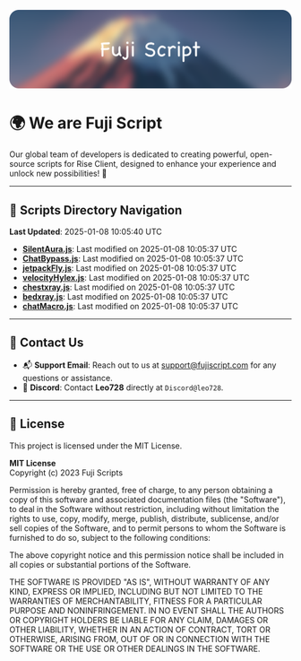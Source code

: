 ![Banner](.github/b.webp)

# 🌍 **We are Fuji Script**

Our global team of developers is dedicated to creating powerful, open-source scripts for Rise Client, designed to enhance your experience and unlock new possibilities! 🌟

---
<!-- SCRIPTS_NAVIGATION_START -->
## 📂 **Scripts Directory Navigation**

**Last Updated**: 2025-01-08 10:05:40 UTC

- **[SilentAura.js](scripts/SilentAura.js)**: Last modified on 2025-01-08 10:05:37 UTC
- **[ChatBypass.js](scripts/ChatBypass.js)**: Last modified on 2025-01-08 10:05:37 UTC
- **[jetpackFly.js](scripts/jetpackFly.js)**: Last modified on 2025-01-08 10:05:37 UTC
- **[velocityHylex.js](scripts/velocityHylex.js)**: Last modified on 2025-01-08 10:05:37 UTC
- **[chestxray.js](scripts/chestxray.js)**: Last modified on 2025-01-08 10:05:37 UTC
- **[bedxray.js](scripts/bedxray.js)**: Last modified on 2025-01-08 10:05:37 UTC
- **[chatMacro.js](scripts/chatMacro.js)**: Last modified on 2025-01-08 10:05:37 UTC

<!-- SCRIPTS_NAVIGATION_END -->

---

## 💬 **Contact Us**  
- 📬 **Support Email**: Reach out to us at [support@fujiscript.com](mailto:support@fujiscript.com) for any questions or assistance.  
- 💬 **Discord**: Contact **Leo728** directly at `Discord@leo728`.

---

## 📜 **License**

This project is licensed under the MIT License.  

**MIT License**  
Copyright (c) 2023 Fuji Scripts  

Permission is hereby granted, free of charge, to any person obtaining a copy of this software and associated documentation files (the "Software"), to deal in the Software without restriction, including without limitation the rights to use, copy, modify, merge, publish, distribute, sublicense, and/or sell copies of the Software, and to permit persons to whom the Software is furnished to do so, subject to the following conditions:  

The above copyright notice and this permission notice shall be included in all copies or substantial portions of the Software.  

THE SOFTWARE IS PROVIDED "AS IS", WITHOUT WARRANTY OF ANY KIND, EXPRESS OR IMPLIED, INCLUDING BUT NOT LIMITED TO THE WARRANTIES OF MERCHANTABILITY, FITNESS FOR A PARTICULAR PURPOSE AND NONINFRINGEMENT. IN NO EVENT SHALL THE AUTHORS OR COPYRIGHT HOLDERS BE LIABLE FOR ANY CLAIM, DAMAGES OR OTHER LIABILITY, WHETHER IN AN ACTION OF CONTRACT, TORT OR OTHERWISE, ARISING FROM, OUT OF OR IN CONNECTION WITH THE SOFTWARE OR THE USE OR OTHER DEALINGS IN THE SOFTWARE.  
